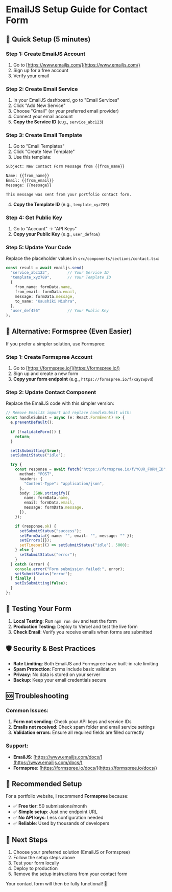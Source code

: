 # EmailJS Setup Guide for Contact Form

## 🚀 Quick Setup (5 minutes)

### Step 1: Create EmailJS Account
1. Go to [https://www.emailjs.com/](https://www.emailjs.com/)
2. Sign up for a free account
3. Verify your email

### Step 2: Create Email Service
1. In your EmailJS dashboard, go to "Email Services"
2. Click "Add New Service"
3. Choose "Gmail" (or your preferred email provider)
4. Connect your email account
5. **Copy the Service ID** (e.g., `service_abc123`)

### Step 3: Create Email Template
1. Go to "Email Templates"
2. Click "Create New Template"
3. Use this template:

```html
Subject: New Contact Form Message from {{from_name}}

Name: {{from_name}}
Email: {{from_email}}
Message: {{message}}

This message was sent from your portfolio contact form.
```

4. **Copy the Template ID** (e.g., `template_xyz789`)

### Step 4: Get Public Key
1. Go to "Account" → "API Keys"
2. **Copy your Public Key** (e.g., `user_def456`)

### Step 5: Update Your Code
Replace the placeholder values in `src/components/sections/contact.tsx`:

```typescript
const result = await emailjs.send(
  "service_abc123",        // Your Service ID
  "template_xyz789",       // Your Template ID
  {
    from_name: formData.name,
    from_email: formData.email,
    message: formData.message,
    to_name: "Kaushiki Mishra",
  },
  "user_def456"            // Your Public Key
);
```

## 🔧 Alternative: Formspree (Even Easier)

If you prefer a simpler solution, use Formspree:

### Step 1: Create Formspree Account
1. Go to [https://formspree.io/](https://formspree.io/)
2. Sign up and create a new form
3. **Copy your form endpoint** (e.g., `https://formspree.io/f/xayzwpvd`)

### Step 2: Update Contact Component
Replace the EmailJS code with this simpler version:

```typescript
// Remove EmailJS import and replace handleSubmit with:
const handleSubmit = async (e: React.FormEvent) => {
  e.preventDefault();
  
  if (!validateForm()) {
    return;
  }

  setIsSubmitting(true);
  setSubmitStatus("idle");

  try {
    const response = await fetch("https://formspree.io/f/YOUR_FORM_ID", {
      method: "POST",
      headers: {
        "Content-Type": "application/json",
      },
      body: JSON.stringify({
        name: formData.name,
        email: formData.email,
        message: formData.message,
      }),
    });

    if (response.ok) {
      setSubmitStatus("success");
      setFormData({ name: "", email: "", message: "" });
      setErrors({});
      setTimeout(() => setSubmitStatus("idle"), 5000);
    } else {
      setSubmitStatus("error");
    }
  } catch (error) {
    console.error("Form submission failed:", error);
    setSubmitStatus("error");
  } finally {
    setIsSubmitting(false);
  }
};
```

## 📱 Testing Your Form

1. **Local Testing**: Run `npm run dev` and test the form
2. **Production Testing**: Deploy to Vercel and test the live form
3. **Check Email**: Verify you receive emails when forms are submitted

## 🛡️ Security & Best Practices

- **Rate Limiting**: Both EmailJS and Formspree have built-in rate limiting
- **Spam Protection**: Forms include basic validation
- **Privacy**: No data is stored on your server
- **Backup**: Keep your email credentials secure

## 🆘 Troubleshooting

### Common Issues:
1. **Form not sending**: Check your API keys and service IDs
2. **Emails not received**: Check spam folder and email service settings
3. **Validation errors**: Ensure all required fields are filled correctly

### Support:
- **EmailJS**: [https://www.emailjs.com/docs/](https://www.emailjs.com/docs/)
- **Formspree**: [https://formspree.io/docs/](https://formspree.io/docs/)

## 🎯 Recommended Setup

For a portfolio website, I recommend **Formspree** because:
- ✅ **Free tier**: 50 submissions/month
- ✅ **Simple setup**: Just one endpoint URL
- ✅ **No API keys**: Less configuration needed
- ✅ **Reliable**: Used by thousands of developers

## 🚀 Next Steps

1. Choose your preferred solution (EmailJS or Formspree)
2. Follow the setup steps above
3. Test your form locally
4. Deploy to production
5. Remove the setup instructions from your contact form

Your contact form will then be fully functional! 🎉